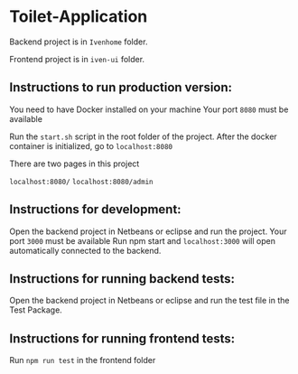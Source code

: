 # Toilet-Application


Backend project is in `Ivenhome` folder.

Frontend project is in `iven-ui` folder.

## Instructions to run production version: 

You need to have Docker installed on your machine
Your port `8080` must be available

Run the `start.sh` script in the root folder of the project.
After the docker container is initialized, go to `localhost:8080`

There are two pages in this project

`localhost:8080/`
`localhost:8080/admin`



## Instructions for development: 
 Open the backend project in Netbeans or eclipse and run the project.
 Your port `3000` must be available
 Run npm start and `localhost:3000` will open automatically connected to the backend.
 
 
## Instructions for running backend tests:
 Open the backend project in Netbeans or eclipse and run the test file in the Test Package.
 
## Instructions for running frontend tests:
 Run `npm run test` in the frontend folder
 
